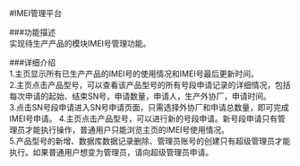 #IMEI管理平台   



###功能描述   
实现待生产产品的模块IMEI号管理功能。   


###详细介绍   
1.主页显示所有已生产产品的IMEI号的使用情况和IMEI号最后更新时间。   
2.主页点击产品型号，可以查看该产品型号的所有号段申请记录的详细情况，包括每次申请的起始、结束SN号，申请数量，申请人，生产外协厂，申请时间。   
3.点击SN号段申请进入SN号申请页面，只需选择外协厂和申请总数量，即可完成IMEI号申请。
4.主页点击产品型号，可以进行新的号段申请。新号段申请只有管理员才能执行操作，普通用户只能浏览主页的IMEI号使用情况。       
5.产品型号的新增、数据库数据记录删除、管理员账号的创建只有超级管理员才能执行。如果普通用户想变为管理员，请向超级管理员申请。